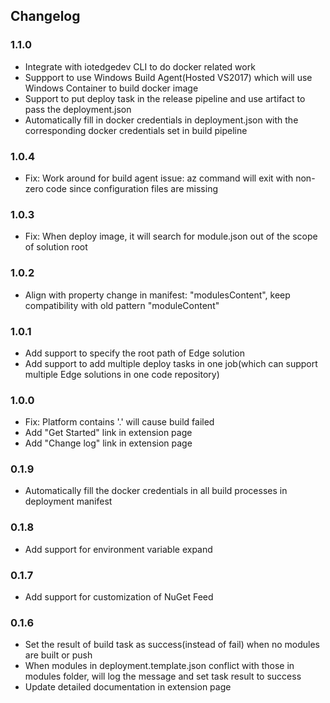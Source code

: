 ## Changelog

### 1.1.0
+ Integrate with iotedgedev CLI to do docker related work
+ Suppport to use Windows Build Agent(Hosted VS2017) which will use Windows Container to build docker image
+ Support to put deploy task in the release pipeline and use artifact to pass the deployment.json
+ Automatically fill in docker credentials in deployment.json with the corresponding docker credentials set in build pipeline

### 1.0.4
+ Fix: Work around for build agent issue: az command will exit with non-zero code since configuration files are missing

### 1.0.3
+ Fix: When deploy image, it will search for module.json out of the scope of solution root

### 1.0.2
+ Align with property change in manifest: "modulesContent", keep compatibility with old pattern "moduleContent"

### 1.0.1
+ Add support to specify the root path of Edge solution
+ Add support to add multiple deploy tasks in one job(which can support multiple Edge solutions in one code repository)

### 1.0.0
+ Fix: Platform contains '.' will cause build failed
+ Add "Get Started" link in extension page
+ Add "Change log" link in extension page

### 0.1.9
+ Automatically fill the docker credentials in all build processes in deployment manifest

### 0.1.8
+ Add support for environment variable expand

### 0.1.7
+ Add support for customization of NuGet Feed

### 0.1.6
+ Set the result of build task as success(instead of fail) when no modules are built or push
+ When modules in deployment.template.json conflict with those in modules folder, will log the message and set task result to success
+ Update detailed documentation in extension page 